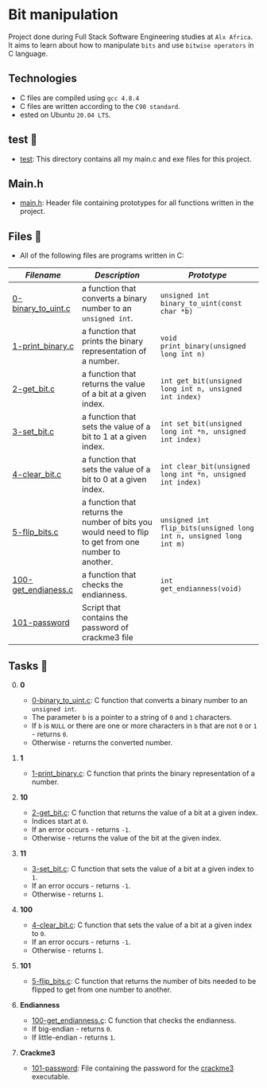 # Bit manipulation

Project done during Full Stack Software Engineering studies at `Alx Africa`. It aims to learn about how to manipulate `bits` and use `bitwise operators` in C language.

## Technologies

* C files are compiled using `gcc 4.8.4`
* C files are written according to the `C90 standard`.
* ested on Ubuntu `20.04 LTS`.

## test 📁
- [test](,.test): This directory contains all my main.c and exe files for this project.

## Main.h
- [main.h](./main.h): Header file containing prototypes for all functions written in the project.

## Files 📃
- All of the following files are programs written in C:

_Filename_ | _Description_ | _Prototype_
-----------|---------------|-------------
[0-binary_to_uint.c](./0-binary_to_uint.c) | a function that converts a binary number to an `unsigned int`. | `unsigned int binary_to_uint(const char *b)`
[1-print_binary.c](./1-print_binary.c) | a function that prints the binary representation of a number. |  `void print_binary(unsigned long int n)`
[2-get_bit.c](./2-get_bit.c) | a function that returns the value of a bit at a given index. | `int get_bit(unsigned long int n, unsigned int index)`
 [3-set_bit.c](./3-set_bit.c) | a function that sets the value of a bit to 1 at a given index. | `int set_bit(unsigned long int *n, unsigned int index)`
 [4-clear_bit.c](./4-clear_bit.c) | a function that sets the value of a bit to 0 at a given index. | `int clear_bit(unsigned long int *n, unsigned int index)`
 [5-flip_bits.c](./5-flip_bits.c) | a function that returns the number of bits you would need to flip to get from one number to another. | `unsigned int flip_bits(unsigned long int n, unsigned long int m)`
 [100-get_endianess.c](./100-get_endianess.c) |  a function that checks the endianness. | `int get_endianness(void)`
 [101-password](./101-password) | Script that contains the password of crackme3 file | 
 

 ## Tasks 🛅

0. **0**
    * [0-binary_to_uint.c](./0-binary_to_uint.c): C function that converts a binary number to an   `unsigned int`.
    * The parameter `b` is a pointer to a string of `0` and `1` characters.
    * If `b` is `NULL` or there are one or more characters in `b` that are not `0` or `1` - returns `0`.
    * Otherwise - returns the converted number.

1. **1**
    * [1-print_binary.c](./1-print_binary.c): C function that prints the binary representation of a number.

2. **10**
    * [2-get_bit.c](./2-get_bit.c): C function that returns the value of a bit at a given index.
    * Indices start at `0`.
    * If an error occurs - returns `-1`.
    * Otherwise - returns the value of the bit at the given index.

3. **11**
    * [3-set_bit.c](./3-set_bit.c): C function that sets the value of a bit at a given index to `1`.
    * If an error occurs - returns `-1`.
    * Otherwise - returns `1`.

4. **100**
    * [4-clear_bit.c](./4-clear_bit.c): C function that sets the value of a bit at a given index to `0`.
    * If an error occurs - returns `-1`.
    * Otherwise - returns `1`.

5. **101**
    * [5-flip_bits.c](./5-flip_bits.c): C function that returns the number of bits needed to be flipped to get from one number to another.

6. **Endianness**
    * [100-get_endianness.c](./100-get_endianness.c): C function that checks the endianness.
    * If big-endian - returns `0`.
    * If little-endian - returns `1`.

7. **Crackme3**
    * [101-password](./101-password): File containing the password for the [crackme3](./crackme3) executable.